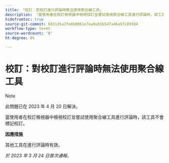 ```yaml
---
title: 「校訂：對校訂進行評論時無法使用聚合線工具」
description: 「當使用者在校訂檢視器中檢視校訂並嘗試使用聚合線工具進行評論時，該工具不會標記校訂。」
hidefromtoc: true
source-git-commit: 6831d5a2fe0b0061e7ea8e81b547a46a97c89584
workflow-type: tm+mt
source-wordcount: '0'
ht-degree: 0%

---
```



# 校訂：對校訂進行評論時無法使用聚合線工具

<!--This article is on the WF and WFP TOCs-->

>[!NOTE]
>
>此問題已在 2023 年 4 月 20 日解決。

當使用者在校訂檢視器中檢視校訂並嘗試使用聚合線工具進行評論時，該工具不會標記校訂。

**因應措施**

其他工具在進行評論時有效。

_於 2023 年 3 月 24 日首次通報。_

